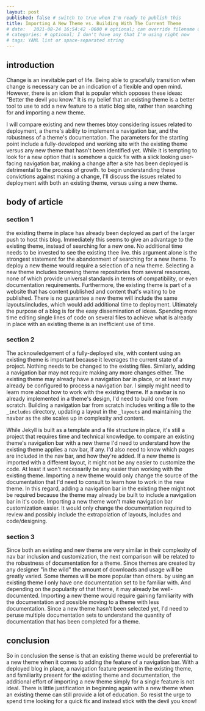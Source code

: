 ```yaml
---
layout: post
published: false # switch to true when I'm ready to publish this
title: Importing A New Theme vs. Building With The Current Theme
# date:   2021-08-24 16:54:42 -0600 # optional; can override filename date to re-order articles; but it must contain all those different parts; -0600 is MST
# categories: # optional; I don't have any that I'm using right now
# tags: YAML list or space-separated string
---
```


## introduction

Change is an inevitable part of life. Being able to gracefully transition when change is necessary can be an indication of a flexible and open mind. However, there is an idiom that is popular which opposes these ideas: "Better the devil you know." It is my belief that an existing theme is a better tool to use to add a new feature to a static blog site, rather than searching for and importing a new theme.  

I will compare existing and new themes btoy considering issues related to deployment, a theme's ability to implement a navigation bar, and the robustness of a theme's documentation. The parameters for the starting point include a fully-developed and working site with the existing theme versus any new theme that hasn't been identified yet. While it is tempting to look for a new option that is somehow a quick fix with a slick looking user-facing navigation bar, making a change after a site has been deployed is detrimental to the process of growth. to begin understanding these convictions against making a change, I'll discuss the issues related to deployment with both an existing theme, versus using a new theme. 

## body of article

### section 1  

the existing theme in place has already been deployed as part of the larger push to host this blog. Immediately this seems to give an advantage to the existing theme, instead of searching for a new one. No additional time needs to be invested to see the existing thee live. this argument alone is the strongest statement for the abandonment of searching for a new theme. To deploy a new theme would require a selection of a new theme. Selecting a new theme includes browsing theme repositories from several resources, none of which provide universal standards in terms of compatibility, or even documentation requirements. Furthermore, the existing theme is part of a website that has content published and content that's waiting to be published. There is no guarantee a new theme will include the same layouts/includes, which would add additional time to deployment. Ultimately the purpose of a blog is for the easy dissemination of ideas. Spending more time editing single lines of code on several files to achieve what is already in place with an existing theme is an inefficient use of time. 

### section 2

The acknowledgement of a fully-deployed site, with content using an existing theme is important because it leverages the current state of a project. Nothing needs to be changed to the existing files. Similarly, adding a navigation bar may not require making any more changes either. The existing theme may already have a navigation bar in place, or at least may already be configured to process a navigation bar. I simply might need to learn more about how to work with the existing theme. If a navbar is no already implemented in a theme's design, I'd need to build one from scratch. Building a navigation bar from scratch includes writing a file to the `_includes` directory, updating a layout in the `_layouts` and maintaining the navbar as the site scales up in complexity and content.   

While Jekyll is built as a template and a file structure in place, it's still a project that requires time and technical knowledge. to compare an existing theme's navigation bar with a new theme I'd need to understand how the existing theme applies a nav bar, if any. I'd also need to know which pages are included in the nav bar, and how they're added. If a new theme is imported with a different layout, it might not be any easier to customize the code. At least it won't necessarily be any easier than working with the existing theme. Importing a new theme would only change the source of the documentation that I'd need to consult to learn how to work in the new theme. In this regard, adding a navigation bar in the existing thee might not be required because the theme may already be built to include a navigation bar in it's code. Importing a new theme won't make navigation bar customization easier. It would only change the documentation required to review and possibly include the extrapolation of layouts, includes and code/designing. 

### section 3

Since both an existing and new theme are very similar in their complexity of nav bar inclusion and customization, the next comparison will be related to the robustness of documentation for a theme. Since themes are created by any designer "in the wild" the amount of downloads and usage will be greatly varied. Some themes will be more popular than others. by using an existing theme I only have one documentation set to be familiar with. And depending on the popularity of that theme, it may already be well-documented. Importing a new theme would require gaining familiarity with the documentation and possible moving to a theme with less documentation. Since a new theme hasn't been selected yet, I'd need to peruse multiple documentation sets to understand the quantity of documentation that has been completed for a theme. 

## conclusion  

So in conclusion the sense is that an existing theme would be preferential to a new theme when it comes to adding the feature of a navigation bar. With a deployed blog in place, a navigation feature present in the existing theme, and familiarity present for the existing theme and documentation, the additional effort of importing a new theme simply for a single feature is not ideal. There is little justification in beginning again with a new theme when an existing theme can still provide a lot of education. So resist the urge to spend time looking for a quick fix and instead stick with the devil you know!